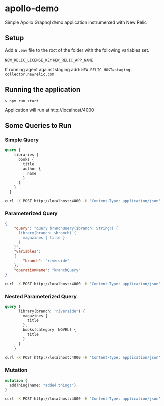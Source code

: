 # apollo-demo
Simple Apollo Graphql demo application instrumented with New Relic

## Setup

Add a `.env` file to the root of the folder with the following variables set.

`NEW_RELIC_LICENSE_KEY`
`NEW_RELIC_APP_NAME`

If running agent against staging add:
`NEW_RELIC_HOST=staging-collector.newrelic.com`

## Running the application
`> npm run start`

Application will run at http://localhost/4000

## Some Queries to Run

### Simple Query

```graphql
query {
    libraries {
      books {
        title
        author {
          name
        }
      }
    }
  }
```

```bash
curl -X POST http://localhost:4000 -H 'Content-Type: application/json' -d '{"query":"query { libraries { books { title author { name } }}}"}'
```

### Parameterized Query

```json
{
    "query": "query branchQuery($branch: String!) {
      library(branch: $branch) {
        magazines { title }
      }
    }",
    "variables":
    {
        "branch": "riverside"
    },
    "operationName": "branchQuery"
}
```

```bash
curl -X POST http://localhost:4000 -H 'Content-Type: application/json' -d '{"query":"query branchQuery($branch: String!) {\n  library(branch: $branch) {\n    magazines {\n      title\n    }\n  }\n}\n","variables":{"branch":"riverside"},"operationName":"branchQuery"}'
```

### Nested Parameterized Query

```graphql
query {
      library(branch: "riverside") {
        magazines {
          title
        },
        books(category: NOVEL) {
          title
        }
      }
    }
```

```bash
curl -X POST http://localhost:4000 -H 'Content-Type: application/json' -d '{"query":"query {library(branch: \"riverside\") {  magazines {    title  },  books(category: NOVEL) {    title  }}\n    }"}'
```

### Mutation

```graphql
mutation {
  addThing(name: "added thing!")
}
```

```bash
curl -X POST http://localhost:4000 -H 'Content-Type: application/json' -d '{"query":"mutation { addThing(name: \"added thing!\")}"}'
```
